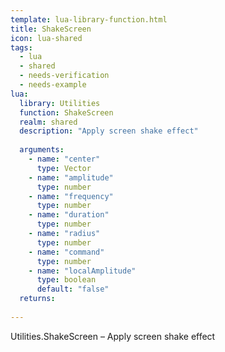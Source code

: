 ```yaml
---
template: lua-library-function.html
title: ShakeScreen
icon: lua-shared
tags:
  - lua
  - shared
  - needs-verification
  - needs-example
lua:
  library: Utilities
  function: ShakeScreen
  realm: shared
  description: "Apply screen shake effect"
  
  arguments:
    - name: "center"
      type: Vector
    - name: "amplitude"
      type: number
    - name: "frequency"
      type: number
    - name: "duration"
      type: number
    - name: "radius"
      type: number
    - name: "command"
      type: number
    - name: "localAmplitude"
      type: boolean
      default: "false"
  returns:
    
---
```


<div class="lua__search__keywords">
Utilities.ShakeScreen &#x2013; Apply screen shake effect
</div>
